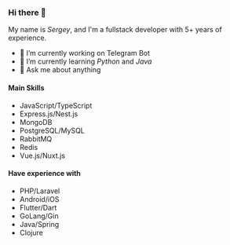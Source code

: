 ### Hi there 👋

My name is _Sergey_, and I'm a fullstack developer with 5+ years of experience.

- 🔭 I’m currently working on Telegram Bot
- 🌱 I’m currently learning _Python_ and _Java_
- 💬 Ask me about anything

#### Main Skills

- JavaScript/TypeScript
- Express.js/Nest.js
- MongoDB
- PostgreSQL/MySQL
- RabbitMQ
- Redis
- Vue.js/Nuxt.js

#### Have experience with

- PHP/Laravel
- Android/iOS
- Flutter/Dart
- GoLang/Gin
- Java/Spring
- Clojure

<!--
**sergey-kruglov/sergey-kruglov** is a ✨ _special_ ✨ repository because its `README.md` (this file) appears on your GitHub profile.

Here are some ideas to get you started:

- 🔭 I’m currently working on ...
- 🌱 I’m currently learning ...
- 👯 I’m looking to collaborate on ...
- 🤔 I’m looking for help with ...
- 💬 Ask me about ...
- 📫 How to reach me: ...
- 😄 Pronouns: ...
- ⚡ Fun fact: ...
-->
